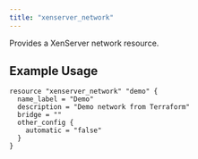 ```yaml
---
title: "xenserver_network"
---
```


Provides a XenServer network resource.

## Example Usage

```hcl
resource "xenserver_network" "demo" {
  name_label = "Demo"
  description = "Demo network from Terraform"
  bridge = ""
  other_config {
    automatic = "false"
  }
}
```
